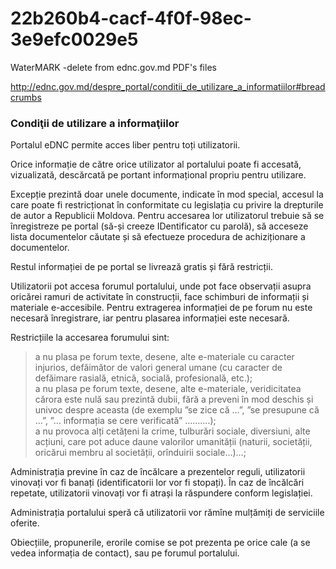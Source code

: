 # 22b260b4-cacf-4f0f-98ec-3e9efc0029e5
WaterMARK -delete from ednc.gov.md PDF's files

http://ednc.gov.md/despre_portal/conditii_de_utilizare_a_informatiilor#breadcrumbs

### Condiţii de utilizare a informaţiilor

Portalul eDNC permite acces liber pentru toți utilizatorii.

Orice informație de către orice utilizator al portalului poate fi accesată, vizualizată, descărcată pe portant informațional propriu pentru utilizare.

Excepție prezintă doar unele documente, indicate în mod special, accesul la care poate fi restricționat în conformitate cu legislația cu privire la drepturile de autor a Republicii Moldova. Pentru accesarea lor utilizatorul trebuie să se înregistreze pe portal (să-și creeze IDentificator cu parolă), să acceseze lista documentelor căutate și să efectueze procedura de achiziționare a documentelor.

Restul informației de pe portal se livrează gratis și fără restricții.

Utilizatorii pot accesa forumul portalului, unde pot face observații asupra oricărei ramuri de activitate în construcții, face schimburi de informații și materiale e-accesibile. Pentru extragerea informației de pe forum nu este necesară înregistrare, iar pentru plasarea informației este necesară.

Restricțiile la accesarea forumului sint:

> a nu plasa pe forum texte, desene, alte e-materiale cu caracter injurios, defăimător de valori general umane (cu caracter de defăimare rasială, etnică, socială, profesională, etc.);  
> a nu plasa pe forum texte, desene, alte e-materiale, veridicitatea cărora este nulă sau prezintă dubii, fără a preveni în mod deschis și univoc despre aceasta (de exemplu ”se zice că …”, ”se presupune că …”, ”… informația se cere verificată” ……….);  
> a nu provoca alți cetățeni la crime, tulburări sociale, diversiuni, alte acțiuni, care pot aduce daune valorilor umanității (naturii, societății, oricărui membru al societății, orînduirii sociale…)…;  

Administrația previne în caz de încălcare a prezentelor reguli, utilizatorii vinovați vor fi banați (identificatorii lor vor fi stopați). În caz de încălcări repetate, utilizatorii vinovați vor fi atrași la răspundere conform legislației.

Administrația portalului speră că utilizatorii vor rămîne mulțămiți de serviciile oferite.

Obiecțiile, propunerile, erorile comise se pot prezenta pe orice cale (a se vedea informația de contact), sau pe forumul portalului.
